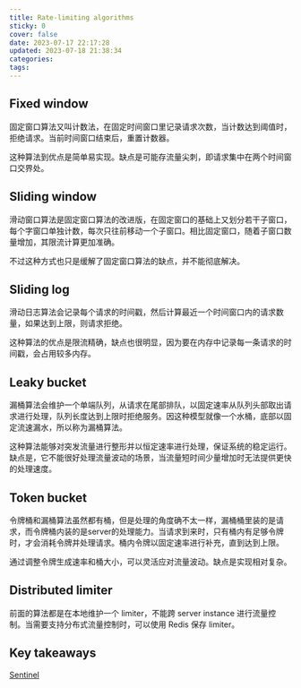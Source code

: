 ```yaml
---
title: Rate-limiting algorithms
sticky: 0
cover: false
date: 2023-07-17 22:17:28
updated: 2023-07-18 21:38:34
categories:
tags:
---
```



## Fixed window

固定窗口算法又叫计数法，在固定时间窗口里记录请求次数，当计数达到阈值时，拒绝请求。当前时间窗口结束后，重置计数器。

这种算法到优点是简单易实现。缺点是可能存流量尖刺，即请求集中在两个时间窗口交界处。

## Sliding window

滑动窗口算法是固定窗口算法的改进版，在固定窗口的基础上又划分若干子窗口，每个字窗口单独计数，每次只往前移动一个子窗口。相比固定窗口，随着子窗口数量增加，其限流计算更加准确。

不过这种方式也只是缓解了固定窗口算法的缺点，并不能彻底解决。

## Sliding log

滑动日志算法会记录每个请求的时间戳，然后计算最近一个时间窗口内的请求数量，如果达到上限，则请求拒绝。

这种算法的优点是限流精确，缺点也很明显，因为要在内存中记录每一条请求的时间戳，会占用较多内存。

## Leaky bucket

漏桶算法会维护一个单端队列，从请求在尾部排队，以固定速率从队列头部取出请求进行处理，队列长度达到上限时拒绝服务。因这种模型就像一个水桶，底部以固定流速漏水，所以称为漏桶算法。

这种算法能够对突发流量进行整形并以恒定速率进行处理，保证系统的稳定运行。缺点是，它不能很好处理流量波动的场景，当流量短时间少量增加时无法提供更快的处理速度。

## Token bucket

令牌桶和漏桶算法虽然都有桶，但是处理的角度确不太一样，漏桶桶里装的是请求，而令牌桶内装的是server的处理能力。当请求到来时，只有桶内有足够令牌时，才会消耗令牌并处理请求。桶内令牌以固定速率进行补充，直到达到上限。

通过调整令牌生成速率和桶大小，可以灵活应对流量波动。缺点是实现相对复杂。

## Distributed limiter

前面的算法都是在本地维护一个 limiter，不能跨 server instance 进行流量控制。当需要支持分布式流量控制时，可以使用 Redis 保存 limiter。

## Key takeaways

[Sentinel](https://github.com/alibaba/Sentinel)

